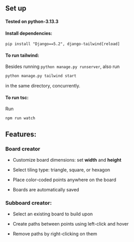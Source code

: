## Set up

#### Tested on python-3.13.3

#### Install dependencies:

  ```
  pip install "Django==5.2", django-tailwind[reload]
  ```

#### To run tailwind:
  
  Besides running `python manage.py runserver`, also run

  ```bash
  python manage.py tailwind start
  ```

  in the same directory, concurrently.

#### To run **tsc**:

  Run
  ```bash
  npm run watch
  ```


## Features:

### Board creator

- Customize board dimensions: set **width** and **height**

- Select tiling type: triangle, square, or hexagon

- Place color-coded points anywhere on the board

- Boards are automatically saved

### Subboard creator:

- Select an existing board to build upon

- Create paths between points using left-click and hover

- Remove paths by right-clicking on them